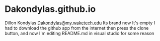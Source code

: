 # Dakondylas.github.io
Dillon Kondylas Dakondylas@my.waketech.edu
Its brand new
It's empty
I had to download the github app from the internet then press the clone button, and now I'm editing README.md in visual studio for some reason
